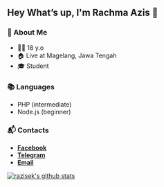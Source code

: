 ## Hey What’s up, I'm Rachma Azis 👋

### 👤 About Me
* 🤷‍♂️ 18 y.o
* 🏠 Live at Magelang, Jawa Tengah
* 🎓 Student

### 📚 Languages
* PHP (intermediate)
* Node.js (beginner)

### 📬 Contacts
* [**Facebook**](https://www.facebook.com/azis.riaz)
* [**Telegram**](https://t.me/azisek)
* [**Email**](mailto:azisrachma321@gmail.com)

[![razisek's github stats](https://github-readme-stats.vercel.app/api?username=razisek&title_color=000&text_color=000&show_icons=true&icon_color=000)](https://github.com/razisek)